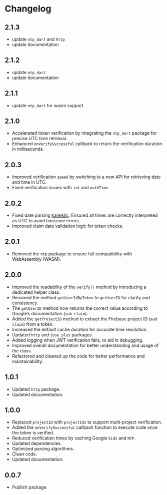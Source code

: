 # Changelog

## 2.1.3
- update `ntp_dart` and `http`
- update documentation

## 2.1.2
- update `ntp_dart`
- update documentation

## 2.1.1
- update `ntp_dart` for wasm support.

## 2.1.0
- Accelerated token verification by integrating the `ntp_dart` package for precise UTC time retrieval.
- Enhanced `onVerifySuccessful` callback to return the verification duration in milliseconds.

## 2.0.3
- Improved verification `speed` by switching to a new API for retrieving date and time in UTC.
- Fixed verification issues with `iat` and `authTime`.

## 2.0.2
- Fixed date parsing [karelklic](https://github.com/karelklic):
  Ensured all times are correctly interpreted as UTC to avoid timezone errors.
- Improved claim date validation logic for token checks.

## 2.0.1
- Removed the `ntp` package to ensure full compatibility with WebAssembly (WASM).

## 2.0.0

- Improved the readability of the `verify()` method by introducing a dedicated helper class.
- Renamed the method `getUserIdByToken` to `getUserID` for clarity and consistency.
- The `getUserID` method now returns the correct value according to Google’s documentation (`sub claim`).
- Added the `getProjectID` method to extract the Firebase project ID (`aud claim`) from a token.
- Increased the default cache duration for accurate time resolution.
- Updated `http` and `jose_plus` packages.
- Added logging when JWT verification fails, to aid in debugging.
- Improved overall documentation for better understanding and usage of the class.
- Refactored and cleaned up the code for better performance and maintainability.

## 1.0.1

- Updated `http` package.
- Updated documentation.

## 1.0.0

- Replaced `projectId` with `projectIds` to support multi-project verification.
- Added the `onVerifySuccessful` callback function to execute code once the token is verified.
- Reduced verification times by caching Google `kids` and `NTP`.
- Updated dependencies.
- Optimized parsing algorithms.
- Clean code.
- Updated documentation.

## 0.0.7

- Publish package


